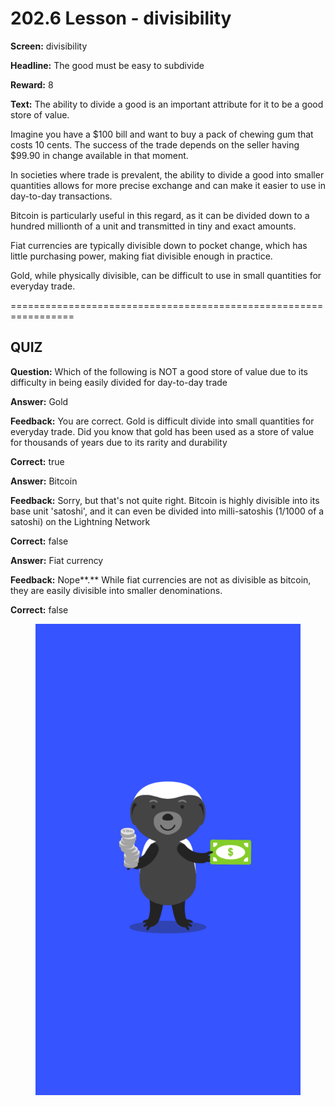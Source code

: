 # 202.6 Lesson - divisibility

**Screen:** divisibility

**Headline:** The good must be easy to subdivide

**Reward:** 8

**Text:** The ability to divide a good is an important attribute for it to be a good store of value.

Imagine you have a $100 bill and want to buy a pack of chewing gum that costs 10 cents. The success of the trade depends on the seller having $99.90 in change available in that moment.

In societies where trade is prevalent, the ability to divide a good into smaller quantities allows for more precise exchange and can make it easier to use in day-to-day transactions.

Bitcoin is particularly useful in this regard, as it can be divided down to a hundred millionth of a unit and transmitted in tiny and exact amounts.

Fiat currencies are typically divisible down to pocket change, which has little purchasing power, making fiat divisible enough in practice.

Gold, while physically divisible, can be difficult to use in small quantities for everyday trade.


=================================================================

## QUIZ

**Question:** Which of the following is NOT a good store of value due to its difficulty in being easily divided for day-to-day trade


**Answer:** Gold

**Feedback:** You are correct. Gold is difficult divide into small quantities for everyday trade. Did you know that gold has been used as a store of value for thousands of years due to its rarity and durability

**Correct:** true

**Answer:** Bitcoin

**Feedback:** Sorry, but that&#x27;s not quite right. Bitcoin is highly divisible into its base unit &#x27;satoshi&#x27;, and it can even be divided into milli-satoshis (1/1000 of a satoshi) on the Lightning Network

**Correct:** false

**Answer:** Fiat currency

**Feedback:** Nope**.** While fiat currencies are not as divisible as bitcoin, they are easily divisible into smaller denominations.

**Correct:** false


<figure><img src="../.gitbook/assets/202-06.png" alt=""><figcaption></figcaption></figure>

